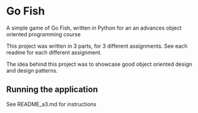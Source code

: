 # Go Fish
A simple game of Go Fish, written in Python for an an advances object oriented programming course

This project was written in 3 parts, for 3 different assignments. See each readme for each different assignment.

The idea behind this project was to showcase good object oriented design and design patterns.

## Running the application

See README_a3.md for instructions
